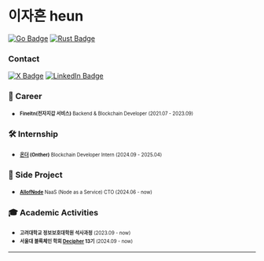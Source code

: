 # 이자흔 heun
[![Go Badge](https://img.shields.io/badge/Go-00ADD8?style=flat-square&logo=Go&logoColor=white)](https://golang.org/) [![Rust Badge](https://img.shields.io/badge/Rust-000000?style=flat-square&logo=Rust&logoColor=white)](https://www.rust-lang.org/)


### Contact
[![X Badge](https://img.shields.io/badge/X-000000?style=flat-square&logo=X&logoColor=white)](https://x.com/0xheun) [![LinkedIn Badge](https://img.shields.io/badge/LinkedIn-0A66C2?style=flat-square&logo=LinkedIn&logoColor=white)](https://www.linkedin.com/in/0xheun)

### **💼 Career**
- <sub><sup><b>Fineitn(전자지갑 서비스)</b> Backend & Blockchain Developer (2021.07 - 2023.09)</sup></sub>  
  


### **🛠 Internship**
- <sub><sup><b>[온더](https://www.tokamak.network/) (Onther)</b> Blockchain Developer Intern (2024.09 - 2025.04)</sup></sub>  
  


### **🌟 Side Project**
- <sub><sup><b>[AllofNode](https://allofnode.xyz/)</b> NaaS (Node as a Service) CTO (2024.06 - now)</sup></sub>  
  


### **🎓 Academic Activities**
- <sub><sup><b>고려대학교 정보보호대학원 석사과정</b> (2023.09 - now)</sup></sub>
- <sub><sup><b>서울대 블록체인 학회 [Decipher](https://decipher.ac/) 13기</b> (2024.09 - now)</sup></sub>

---
